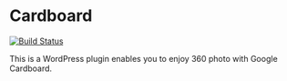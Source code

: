 # Cardboard

[![Build Status](https://travis-ci.org/miya0001/cardboard.svg?branch=master)](https://travis-ci.org/miya0001/cardboard)

This is a WordPress plugin enables you to enjoy 360 photo with Google Cardboard.
